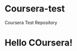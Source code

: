 # Coursera-test
Coursera Test Repository 

<!DOCRYPE html>
<htmal>
  <head>
    <title>Hello Coursera!</title>
    <head>
      <body>
        <h1>Hello COursera!<h1>
          </body>
          </html>
